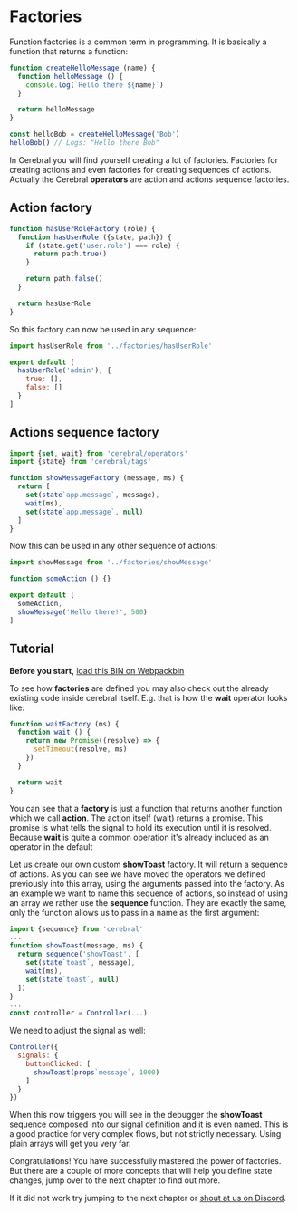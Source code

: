 # Factories
Function factories is a common term in programming. It is basically a function that returns a function:

```js
function createHelloMessage (name) {
  function helloMessage () {
    console.log(`Hello there ${name}`)
  }

  return helloMessage
}

const helloBob = createHelloMessage('Bob')
helloBob() // Logs: "Hello there Bob"
```

In Cerebral you will find yourself creating a lot of factories. Factories for creating actions and even factories for creating sequences of actions. Actually the Cerebral **operators** are action and actions sequence factories.

## Action factory
```js
function hasUserRoleFactory (role) {
  function hasUserRole ({state, path}) {
    if (state.get('user.role') === role) {
      return path.true()
    }

    return path.false()
  }

  return hasUserRole
}
```

So this factory can now be used in any sequence:

```js
import hasUserRole from '../factories/hasUserRole'

export default [
  hasUserRole('admin'), {
    true: [],
    false: []
  }
]
```

## Actions sequence factory
```js
import {set, wait} from 'cerebral/operators'
import {state} from 'cerebral/tags'

function showMessageFactory (message, ms) {
  return [
    set(state`app.message`, message),
    wait(ms),
    set(state`app.message`, null)
  ]
}
```

Now this can be used in any other sequence of actions:

```js
import showMessage from '../factories/showMessage'

function someAction () {}

export default [
  someAction,
  showMessage('Hello there!', 500)
]
```

## Tutorial

**Before you start,** [load this BIN on Webpackbin](https://www.webpackbin.com/bins/-KdBPZwKFDQKkAcUqRte)

To see how **factories** are defined you may also check out the already existing code inside cerebral itself. 
E.g. that is how the **wait** operator looks like:

```js
function waitFactory (ms) {
  function wait () {
    return new Promise((resolve) => {
      setTimeout(resolve, ms)
    })
  }

  return wait
}
```

You can see that a **factory** is just a function that returns another function which we call **action**. The action itself (wait) returns a promise. This promise is what tells the signal to hold its execution until it is resolved. Because **wait** is quite a common operation it's already included as an operator in the default

Let us create our own custom **showToast** factory. It will return a sequence of actions. As you can see we have moved the operators we defined previously into this array, using the arguments passed into the factory. As an example we want to name this sequence of actions, so instead of using an array we rather use the **sequence** function. They are exactly the same, only the function allows us to pass in a name as the first argument:

```js
import {sequence} from 'cerebral'
...
function showToast(message, ms) {
  return sequence('showToast', [
    set(state`toast`, message),
    wait(ms),
    set(state`toast`, null)
  ])
}
...
const controller = Controller(...)
```

We need to adjust the signal as well:
```js
Controller({
  signals: {
    buttonClicked: [
      showToast(props`message`, 1000)
    ]
  }
})
```

When this now triggers you will see in the debugger the **showToast** sequence composed into our signal definition and it is even named. This is a good practice for very complex flows, but not strictly necessary. Using plain arrays will get you very far.

Congratulations! You have successfully mastered the power of factories. But there are a couple of more concepts that will help you define state changes, jump over to the next chapter to find out more.

If it did not work try jumping to the next chapter or [shout at us on Discord](https://discord.gg/0kIweV4bd2bwwsvH).
